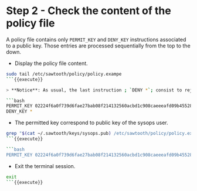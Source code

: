 # Step 2 - Check the content of the policy file

A policy file contains only `PERMIT_KEY` and `DENY_KEY` instructions associated to a public key.
Those entries are processed sequentially from the top to the down.

* Display the policy file content.

```bash
sudo tail /etc/sawtooth/policy/policy.exampe
```{{execute}}

> **Notice**: As usual, the last instruction ; `DENY *`; consist to reject any key that is not already permitted previously.

```bash
PERMIT_KEY 02224f6a0f739d6fae27bab08f214132560acbd1c908caeeeafd09b455280ca20d
DENY_KEY *
```

* The permitted key correspond to public key of the sysops user.

```bash
grep "$(cat ~/.sawtooth/keys/sysops.pub) /etc/sawtooth/policy/policy.example
```{{execute}}

```bash
PERMIT_KEY 02224f6a0f739d6fae27bab08f214132560acbd1c908caeeeafd09b455280ca20d
```

* Exit the terminal session.

```bash
exit
```{{execute}}
